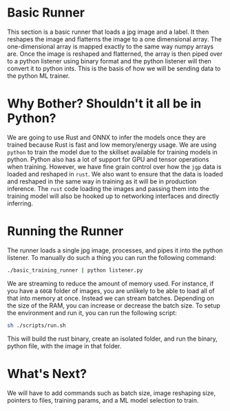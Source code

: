 # Basic Runner

This section is a basic runner that loads a jpg image and a label. It then reshapes the image and flatterns the
image to a one dimensional array. The one-dimensional array is mapped exactly to the same way numpy arrays are.
Once the image is reshaped and flatterned, the array is then piped over to a python listener using binary format
and the python listener will then convert it to python ints. This is the basis of how we will be sending data
to the python ML trainer.

# Why Bother? Shouldn't it all be in Python?

We are going to use Rust and ONNX to infer the models once they are trained because Rust is fast and low memory/energy
usage. We are using `python` to train the model due to the skillset available for training models in python. Python
also has a lot of support for GPU and tensor operations when training. However, we have fine grain control over how the
`jgp` data is loaded and reshaped in `rust`. We also want to ensure that the data is loaded and reshaped in the same way
in training as it will be in production inference. The `rust` code loading the images and passing them into the training
model will also be hooked up to networking interfaces and directly inferring.

# Running the Runner

The runner loads a single jpg image, processes, and pipes it into the python listener. To manually do such a thing you can
run the following command:

```bash
./basic_training_runner | python listener.py
```

We are streaming to reduce the amount of memory used. For instance, if you have a `60GB` folder of images, you are unlikely
to be able to load all of that into memory at once. Instead we can stream batches. Depending on the size of the RAM, you can
increase or decrease the batch size. To setup the environment and run it, you can run the following script:

```bash
sh ./scripts/run.sh
```

This will build the rust binary, create an isolated folder, and run the binary, python file, with the image in that folder.

# What's Next?

We will have to add commands such as batch size, image reshaping size, pointers to files, training params, and a ML model
selection to train.
